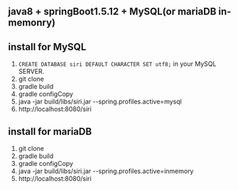 ## java8 + springBoot1.5.12 + MySQL(or mariaDB in-memonry)

## install for MySQL
1. `CREATE DATABASE siri DEFAULT CHARACTER SET utf8;` in your MySQL SERVER.
2. git clone
3. gradle build
4. gradle configCopy
5. java -jar build/libs/siri.jar --spring.profiles.active=mysql
6. http://localhost:8080/siri

## install for mariaDB
1. git clone
2. gradle build
3. gradle configCopy
4. java -jar build/libs/siri.jar --spring.profiles.active=inmemory
5. http://localhost:8080/siri







